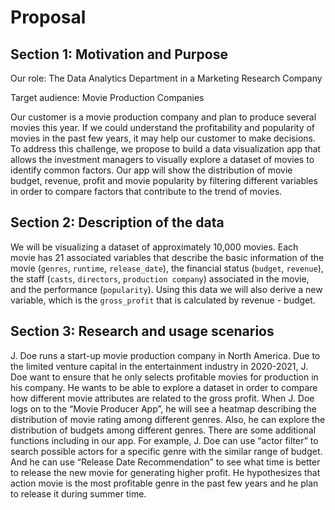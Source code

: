 # Proposal

## Section 1: Motivation and Purpose

Our role: The Data Analytics Department in a Marketing Research Company

Target audience: Movie Production Companies

Our customer is a movie production company and plan to produce several movies this year. If we could understand the profitability and popularity of movies in the past few years, it may help our customer to make decisions. To address this challenge, we propose to build a data visualization app that allows the investment managers to visually explore a dataset of movies to identify common factors. Our app will show the distribution of movie budget, revenue, profit and movie popularity by filtering different variables in order to compare factors that contribute to the trend of movies.

## Section 2: Description of the data

We will be visualizing a dataset of approximately 10,000 movies. Each movie has 21 associated variables that describe the basic information of the movie (`genres`, `runtime`, `release_date`), the financial status (`budget`, `revenue`), the staff (`casts`, `directors`, `production company`) associated in the movie, and the performance (`popularity`). Using this data we will also derive a new variable, which is the `gross_profit` that is calculated by revenue - budget.

## Section 3: Research and usage scenarios

J. Doe runs a start-up movie production company in North America. Due to the limited venture capital in the entertainment industry in 2020-2021, J. Doe want to ensure that he only selects profitable movies for production in his company. He wants to be able to explore a dataset in order to compare how different movie attributes are related to the gross profit. When J. Doe logs on to the “Movie Producer App”, he will see a heatmap describing the distribution of movie rating among different genres. Also, he can explore the distribution of budgets among different genres. There are some additional functions including in our app. For example, J. Doe can use “actor filter” to search possible actors for a specific genre with the similar range of budget. And he can use “Release Date Recommendation” to see what time is better to release the new movie for generating higher profit. He hypothesizes that action movie is the most profitable genre in the past few years and he plan to release it during summer time.
